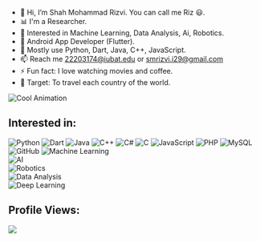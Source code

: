 - 👋 Hi, I’m Shah Mohammad Rizvi. You can call me Riz 😃.
- 📊 I'm a Researcher.
- 👀 Interested in Machine Learning, Data Analysis, Ai, Robotics.
- 🌱 Android App Developer (Flutter).
- 🌟 Mostly use Python, Dart, Java, C++, JavaScript.
- 📫 Reach me 22203174@iubat.edu or smrizvi.i29@gmail.com
- ⚡ Fun fact: I love watching movies and coffee.
- 🎯 Target: To travel each country of the world.


![Cool Animation](neural.gif)



## Interested in:

![Python](https://img.shields.io/badge/-Python-3776AB?logo=python&logoColor=white&style=for-the-badge)
![Dart](https://img.shields.io/badge/-Dart-0175C2?logo=dart&logoColor=white&style=for-the-badge)
![Java](https://img.shields.io/badge/-Java-007396?logo=java&logoColor=white&style=for-the-badge)
![C++](https://img.shields.io/badge/-C++-00599C?logo=cplusplus&logoColor=white&style=for-the-badge)
![C#](https://img.shields.io/badge/-C%23-239120?logo=csharp&logoColor=white&style=for-the-badge)
![C](https://img.shields.io/badge/-C-A8B9CC?logo=c&logoColor=white&style=for-the-badge)
![JavaScript](https://img.shields.io/badge/-JavaScript-F7DF1E?logo=javascript&logoColor=black&style=for-the-badge)
![PHP](https://img.shields.io/badge/-PHP-777BB4?logo=php&logoColor=white&style=for-the-badge)
![MySQL](https://img.shields.io/badge/-MySQL-4479A1?logo=mysql&logoColor=white&style=for-the-badge)
![GitHub](https://img.shields.io/badge/-GitHub-181717?logo=github&logoColor=white&style=for-the-badge) 
![Machine Learning](https://img.shields.io/badge/-Machine%20Learning-FF6F00?logo=deeplearning-dot-ai&logoColor=white&style=for-the-badge)  
![AI](https://img.shields.io/badge/-Artificial%20Intelligence-4B0082?logo=openai&logoColor=white&style=for-the-badge)  
![Robotics](https://img.shields.io/badge/-Robotics-FF4500?logo=robotframework&logoColor=white&style=for-the-badge)  
![Data Analysis](https://img.shields.io/badge/-Data%20Analysis-1E90FF?logo=tableau&logoColor=white&style=for-the-badge)  
![Deep Learning](https://img.shields.io/badge/-Deep%20Learning-8A2BE2?logo=deeplearning-dot-ai&logoColor=white&style=for-the-badge)  

## Profile Views:
[![](https://visitcount.itsvg.in/api?id=smri29&label=Profile%20Views&color=8&icon=0&pretty=true)](https://visitcount.itsvg.in)


<!---
smri29/smri29 is a ✨ special ✨ repository because its `README.md` (this file) appears on your GitHub profile.
You can click the Preview link to take a look at your changes.
--->
